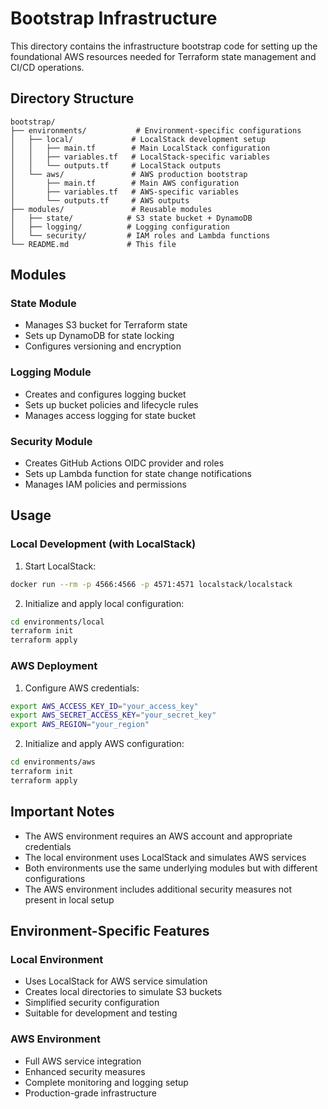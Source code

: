 # Bootstrap Infrastructure

This directory contains the infrastructure bootstrap code for setting up the foundational AWS resources needed for Terraform state management and CI/CD operations.

## Directory Structure

```
bootstrap/
├── environments/           # Environment-specific configurations
│   ├── local/             # LocalStack development setup
│   │   ├── main.tf        # Main LocalStack configuration
│   │   ├── variables.tf   # LocalStack-specific variables
│   │   └── outputs.tf     # LocalStack outputs
│   └── aws/               # AWS production bootstrap
│       ├── main.tf        # Main AWS configuration
│       ├── variables.tf   # AWS-specific variables
│       └── outputs.tf     # AWS outputs
├── modules/               # Reusable modules
│   ├── state/            # S3 state bucket + DynamoDB
│   ├── logging/          # Logging configuration
│   └── security/         # IAM roles and Lambda functions
└── README.md             # This file
```

## Modules

### State Module
- Manages S3 bucket for Terraform state
- Sets up DynamoDB for state locking
- Configures versioning and encryption

### Logging Module
- Creates and configures logging bucket
- Sets up bucket policies and lifecycle rules
- Manages access logging for state bucket

### Security Module
- Creates GitHub Actions OIDC provider and roles
- Sets up Lambda function for state change notifications
- Manages IAM policies and permissions

## Usage

### Local Development (with LocalStack)

1. Start LocalStack:
```bash
docker run --rm -p 4566:4566 -p 4571:4571 localstack/localstack
```

2. Initialize and apply local configuration:
```bash
cd environments/local
terraform init
terraform apply
```

### AWS Deployment

1. Configure AWS credentials:
```bash
export AWS_ACCESS_KEY_ID="your_access_key"
export AWS_SECRET_ACCESS_KEY="your_secret_key"
export AWS_REGION="your_region"
```

2. Initialize and apply AWS configuration:
```bash
cd environments/aws
terraform init
terraform apply
```

## Important Notes

- The AWS environment requires an AWS account and appropriate credentials
- The local environment uses LocalStack and simulates AWS services
- Both environments use the same underlying modules but with different configurations
- The AWS environment includes additional security measures not present in local setup

## Environment-Specific Features

### Local Environment
- Uses LocalStack for AWS service simulation
- Creates local directories to simulate S3 buckets
- Simplified security configuration
- Suitable for development and testing

### AWS Environment
- Full AWS service integration
- Enhanced security measures
- Complete monitoring and logging setup
- Production-grade infrastructure